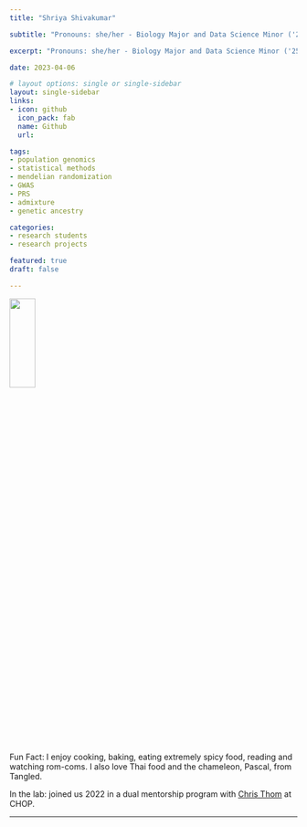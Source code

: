 ```yaml
---
title: "Shriya Shivakumar"

subtitle: "Pronouns: she/her - Biology Major and Data Science Minor ('25)"

excerpt: "Pronouns: she/her - Biology Major and Data Science Minor ('25)"

date: 2023-04-06

# layout options: single or single-sidebar
layout: single-sidebar
links:
- icon: github
  icon_pack: fab
  name: Github
  url: 

tags: 
- population genomics
- statistical methods
- mendelian randomization
- GWAS
- PRS
- admixture
- genetic ancestry

categories: 
- research students
- research projects

featured: true
draft: false 

---
```


<img src="featured.jpg" alt="" width="30%" height="20%"/>

Fun Fact: I enjoy cooking, baking, eating extremely spicy food, reading and watching rom-coms. I also love Thai food and the chameleon, Pascal, from Tangled.

In the lab: joined us 2022 in a dual mentorship program with [Chris Thom](https://www.research.chop.edu/thom-lab/team) at CHOP.



----------------------------------------------------------------------



